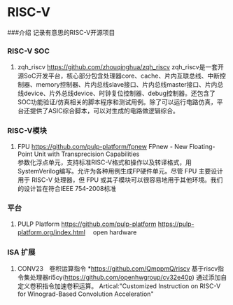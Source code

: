# RISC-V

###介绍
记录有意思的RISC-V开源项目

### RISC-V SOC

1. zqh_riscv
https://github.com/zhouqinghua/zqh_riscv
zqh_riscv是一套开源SoC开发平台，核心部分包含处理器core、cache、片内互联总线、中断控制器、memory控制器、片内总线slave接口、片内总线master接口、片内总线device、片外总线device、时钟复位控制器、debug控制器。还包含了SOC功能验证/仿真相关的脚本程序和测试用例。除了可以运行电路仿真，平台还提供了ASIC综合脚本，可以对生成的电路做逻辑综合。

### RISC-V模块

1. FPU
https://github.com/pulp-platform/fpnew
FPnew - New Floating-Point Unit with Transprecision Capabilities  
参数化浮点单元，支持标准RISC-V格式和操作以及转译格式，用SystemVerilog编写。允许为各种用例生成FP硬件单元。尽管 FPU 主要设计用于 RISC-V 处理器，但 FPU 或其子模块可以很容易地用于其他环境。我们的设计旨在符合IEEE 754-2008标准

### 平台

1. PULP Platform
 https://github.com/pulp-platform  https://pulp-platform.org/index.html
　open hardware

### ISA 扩展

1. CONV23　卷积运算指令
*https://github.com/QmppmQ/riscv
基于riscv指令集处理器ri5cy(https://github.com/openhwgroup/cv32e40p)
通过添加自定义卷积指令加速卷积运算。
Artical:"Customized Instruction on RISC-V for Winograd-Based Convolution Acceleration"
